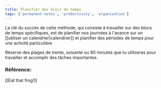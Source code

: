```yaml
---
title: Planifier des blocs de temps
tags: ['permanent-notes', 'productivity', 'organisation']
---
```


La clé du succès de cette méthode, qui consiste à travailler sur des blocs de temps spécifiques, est de planifier nos journées à l'avance sur un [[utiliser un calendrier|calendrier]] et planifier des périodes de temps pour une activité particulière.

Réserve des plages de trente, soixante ou 90 minutes que tu utiliseras pour travailler et accomplir des tâches importantes.

### Référence: 
[[Eat that frog!]]

